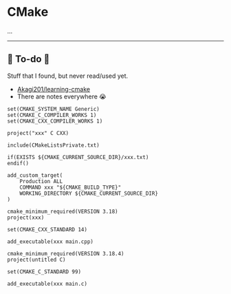 # CMake

...

<hr class="sep-both">

## 👻 To-do 👻

Stuff that I found, but never read/used yet.

<div class="row row-cols-md-2"><div>

* [Akagi201/learning-cmake](https://github.com/Akagi201/learning-cmake)
* There are notes everywhere 😭

```scss!
set(CMAKE_SYSTEM_NAME Generic)
set(CMAKE_C_COMPILER_WORKS 1)
set(CMAKE_CXX_COMPILER_WORKS 1)

project("xxx" C CXX)

include(CMakeListsPrivate.txt)

if(EXISTS ${CMAKE_CURRENT_SOURCE_DIR}/xxx.txt)
endif()

add_custom_target(
    Production ALL
    COMMAND xxx "${CMAKE_BUILD_TYPE}"
    WORKING_DIRECTORY ${CMAKE_CURRENT_SOURCE_DIR}
)
```
</div><div>

```scss!
cmake_minimum_required(VERSION 3.18)
project(xxx)

set(CMAKE_CXX_STANDARD 14)

add_executable(xxx main.cpp)
```

```scss!
cmake_minimum_required(VERSION 3.18.4)
project(untitled C)

set(CMAKE_C_STANDARD 99)

add_executable(xxx main.c)
```
</div></div>